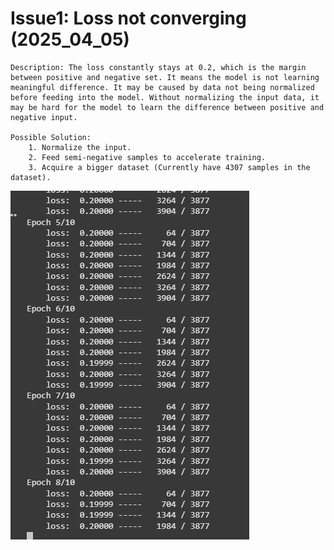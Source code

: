 # Issue1: Loss not converging (2025_04_05)
    Description: The loss constantly stays at 0.2, which is the margin between positive and negative set. It means the model is not learning meaningful difference. It may be caused by data not being normalized before feeding into the model. Without normalizing the input data, it may be hard for the model to learn the difference between positive and negative input.

    Possible Solution:
        1. Normalize the input.
        2. Feed semi-negative samples to accelerate training.
        3. Acquire a bigger dataset (Currently have 4307 samples in the dataset).
![Issue](issue1_20250405_loss_not_converging.png)
